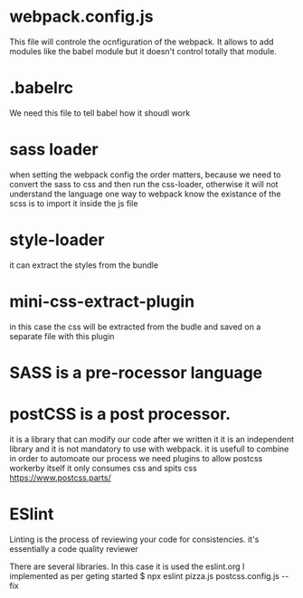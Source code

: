 # webpack.config.js

This file will controle the ocnfiguration of the webpack.
It allows to add modules like the babel module but it doesn't control totally that module.

# .babelrc

We need this file to tell babel how it shoudl work

# sass loader

when setting the webpack config the order matters, because we need to convert the sass to css and then run the css-loader, otherwise it will not understand the language
one way to webpack know the existance of the scss is to import it inside the js file

# style-loader

it can extract the styles from the bundle

# mini-css-extract-plugin

in this case the css will be extracted from the budle and saved on a separate file with this plugin

# SASS is a pre-rocessor language

# postCSS is a post processor.

it is a library that can modify our code after we written it
it is an independent library and it is not mandatory to use with webpack. it is usefull to combine in order to automoate our process
we need plugins to allow postcss workerby itself it only consumes css and spits css
https://www.postcss.parts/

# ESlint

Linting is the process of reviewing your code for consistencies.
it's essentially a code quality reviewer

There are several libraries. In this case it is used the eslint.org
I implemented as per geting started
$ npx eslint pizza.js postcss.config.js --fix
